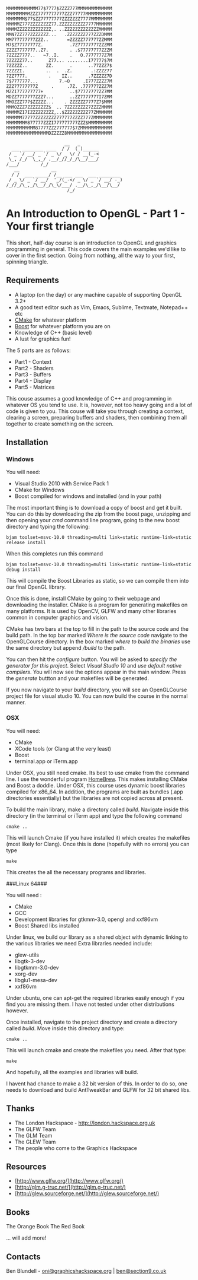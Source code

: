 
    MMMMMMMMMMMM77$7777$ZZZZ777MMMMMMMMMMMMM
    MMMMMMMMMZZZ7777777777ZZZ77777MMMMMMMMMM
    MMMMMMM$77$ZZ77777777ZZZZZZZ7777MMMMMMMM
    MMMMMZ777ZZZZZZZZ77.ZZZZZZZZZZ7777MMMMMM
    MMMMZZZZZZZZZZZZZ,. ..ZZZZZZZZZZZZZMMMMM
    MMN7ZZ777ZZZZZZZ...   .ZZZZZZZ777ZZZDMMM
    MM777777777ZZZ..       =ZZZZZ777777ZZMMM
    M7$Z77777777Z.          .7Z77777777ZZZMM
    ZZZZ7777777..Z7.        . .$77777777ZZZM
    7ZZZZ7777..   ~7..I.    .   O.7777777Z7M
    7ZZZZZ77..      Z77... ........I77777$7M
    7ZZZZZ..       ZZ.      .      ..77ZZZ7$
    7ZZZZI.        ..  .  .Z.       .:ZZZZ77
    7ZZ7777.        .    IZ..      .7ZZZZZ7D
    7$7777777...        7.~O     .I777ZZZZ7M
    ZZZ77777777Z     .     .7Z. .777777ZZZ7M
    MZZI777777777+          ..$77777777ZZ7MM
    MDZZ7777777ZZZ7...      ..ZZ7777777I7ZMM
    MMOZZZ777$ZZZZZ...    . ZZZZZZ7777Z7$MMM
    MMMOZZZ7ZZZZZZZZ$  .. 7ZZZZZZZZ7ZZZZMMMM
    MMMMMZI7IZZZZZZZZZ,..$ZZZZZZZZZ77ZMMMMMM
    MMMMMM77777ZZZZZZZZ777777ZZZZ777ZMMMMMMM
    MMMMMMMM877777ZZZI777777777ZZZ$MMMMMMMMM
    MMMMMMMMMMM87777ZZZ777777$7ZMMMMMMMMMMMM
    MMMMMMMMMMMMMMMMDZZZZZ8MMMMMMMMMMMMMMMMM

                          __   _
      ___ ________ ____  / /  (_)______
     / _ `/ __/ _ `/ _ \/ _ \/ / __(_-<
     \_, /_/  \_,_/ .__/_//_/_/\__/___/
    /___/        /_/
       __            __
      / /  ___ _____/ /__ ___ ___  ___ ________
     / _ \/ _ `/ __/  '_/(_-</ _ \/ _ `/ __/ -_)
    /_//_/\_,_/\__/_/\_\/___/ .__/\_,_/\__/\__/
                           /_/


# An Introduction to OpenGL  - Part 1 - Your first triangle #


This short, half-day course is an introduction to OpenGL and graphics programming in general. This code covers the main examples we'd like to cover in the first section. Going from nothing, all the way to your first, spinning triangle. 


## Requirements ##

  * A laptop (on the day) or any machine capable of supporting OpenGL 3.2+
  * A good text editor such as Vim, Emacs, Sublime, Textmate, Notepad++ etc
  * [CMake](http://www.cmake.org/cmake/resources/software.html) for whatever platform
  * [Boost](http://www.boost.org/) for whatever platform you are on
  * Knowledge of C++ (basic level)
  * A lust for graphics fun!

The 5 parts are as follows:

  * Part1 - Context
  * Part2 - Shaders
  * Part3 - Buffers
  * Part4 - Display
  * Part5 - Matrices

This couse assumes a good knowledge of C++ and programming in whatever OS you tend to use. It is, however, not too heavy going and a lot of code is given to you. This couse will take you through creating a context, clearing a screen, preparing buffers and shaders, then combining them all together to create something on the screen.

## Installation ##

### Windows ###

You will need:

  * Visual Studio 2010 with Service Pack 1
  * CMake for Windows
  * Boost compiled for windows and installed (and in your path)

The most important thing is to download a copy of boost and get it built. You can do this by downloading the zip from the boost page, unzipping and then opening your *cmd* command line program, going to the new boost directory and typing the following:

    bjam toolset=msvc-10.0 threading=multi link=static runtime-link=static release install


When this completes run this command

    bjam toolset=msvc-10.0 threading=multi link=static runtime-link=static debug install

This will compile the Boost Libraries as static, so we can compile them into our final OpenGL library.

Once this is done, install CMake by going to their webpage and downloading the installer. CMake is a program for generating makefiles on many platforms. It is used by OpenCV, GLFW and many other libraries common in computer graphics and vision.

CMake has two bars at the top to fill in the path to the source code and the build path. In the top bar marked *Where is the source code* navigate to the OpenGLCourse directory. In the box marked *where to build the binaries* use the same directory but append */build* to the  path.

You can then hit the *configure* button. You will be asked to *specify the generator for this project*. Select *Visual Studio 10* and *use default native compilers*. You will now see the options appear in the main window. Press the *generate* buttton and your makefiles will be generated. 

If you now navigate to your *build* directory, you will see an OpenGLCourse project file for visual studio 10. You can now build the course in the normal manner.


### OSX ###

You will need:
  * CMake
  * XCode tools (or Clang at the very least)
  * Boost
  * terminal.app or iTerm.app

Under OSX, you still need cmake. Its best to use cmake from the command line. I use the wonderful program [HomeBrew](http://mxcl.github.io/homebrew/). This makes installing CMake and Boost a doddle. Under OSX, this course uses dynamic boost libraries compiled for x86_64. In addition, the programs are built as bundles (.app directories essentially) but the libraries are not copied across at present.

To build the main library, make a directory called *build*. Navigate inside this directory (in the terminal or iTerm app) and type the following command

    cmake ..

This will launch Cmake (if you have installed it) which creates the makefiles (most likely for Clang). Once this is done (hopefully with no errors) you can type

    make

This creates the all the necessary programs and libraries.


###Linux 64###

You will need :

  * CMake
  * GCC
  * Development libraries for gtkmm-3.0, opengl and xxf86vm
  * Boost Shared libs installed

Under linux, we build our library as a shared object with dynamic linking to the various libraries we need
Extra libraries needed include:
  
  * glew-utils
  * libgtk-3-dev
  * libgtkmm-3.0-dev
  * xorg-dev
  * libglu1-mesa-dev
  * xxf86vm

Under ubuntu, one can apt-get the required libraries easily enough if you find you are missing them. I have not tested under other distributions however.


Once installed, navigate to the project directory and create a directory called *build*. Move inside this directory and type:

    cmake ..

This will launch cmake and create the makefiles you need. After that type:

    make

And hopefully, all the examples and libraries will build.

I havent had chance to make a 32 bit version of this. In order to do so, one needs to download and build AntTweakBar and GLFW for 32 bit shared libs.


## Thanks ##

  * The London Hackspace - http://london.hackspace.org.uk
  * The GLFW Team
  * The GLM Team
  * The GLEW Team
  * The people who come to the Graphics Hackspace


## Resources ##

  * [http://www.glfw.org/](http://www.glfw.org/)
  * [http://glm.g-truc.net/](http://glm.g-truc.net/)
  * [http://glew.sourceforge.net/](http://glew.sourceforge.net/)


## Books ##
 
The Orange Book
The Red Book

... will add more!

## Contacts ##

Ben Blundell - oni@graphicshackspace.org | ben@section9.co.uk

